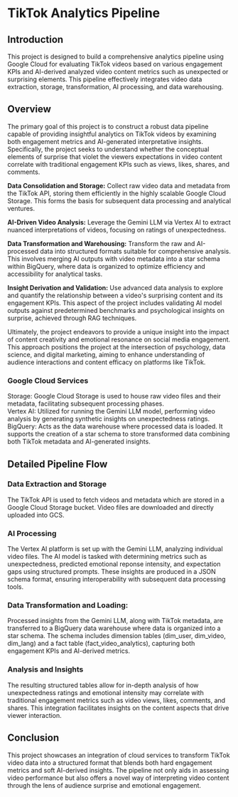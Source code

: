 # TikTok Analytics Pipeline

## Introduction

This project is designed to build a comprehensive analytics pipeline using Google Cloud for evaluating TikTok videos based on various engagement KPIs and AI-derived analyzed video content metrics such as unexpected or surprising elements. This pipeline effectively integrates video data extraction, storage, transformation, AI processing, and data warehousing.

## Overview

The primary goal of this project is to construct a robust data pipeline capable of providing insightful analytics on TikTok videos by examining both engagement metrics and AI-generated interpretative insights. Specifically, the project seeks to understand whether the conceptual elements of surprise that violet the viewers expectations in video content correlate with traditional engagement KPIs such as views, likes, shares, and comments.

**Data Consolidation and Storage:** Collect raw video data and metadata from the TikTok API, storing them efficiently in the highly scalable Google Cloud Storage. This forms the basis for subsequent data processing and analytical ventures.

**AI-Driven Video Analysis:** Leverage the Gemini LLM via Vertex AI to extract nuanced interpretations of videos, focusing on ratings of unexpectedness.

**Data Transformation and Warehousing:** Transform the raw and AI-processed data into structured formats suitable for comprehensive analysis. This involves merging AI outputs with video metadata into a star schema within BigQuery, where data is organized to optimize efficiency and accessibility for analytical tasks.

**Insight Derivation and Validation:** Use advanced data analysis to explore and quantify the relationship between a video's surprising content and its engagement KPIs. This aspect of the project includes validating AI model outputs against predetermined benchmarks and psychological insights on surprise, achieved through RAG techniques.

Ultimately, the project endeavors to provide a unique insight into the impact of content creativity and emotional resonance on social media engagement. This approach positions the project at the intersection of psychology, data science, and digital marketing, aiming to enhance understanding of audience interactions and content efficacy on platforms like TikTok.

### Google Cloud Services   
Storage: Google Cloud Storage is used to house raw video files and their metadata, facilitating subsequent processing phases.   
Vertex AI: Utilized for running the Gemini LLM model, performing video analysis by generating synthetic insights on unexpectedness ratings.   
BigQuery: Acts as the data warehouse where processed data is loaded. It supports the creation of a star schema to store transformed data combining both TikTok metadata and AI-generated insights.   

## Detailed Pipeline Flow

### Data Extraction and Storage 
The TikTok API is used to fetch videos and metadata which are stored in a Google Cloud Storage bucket. Video files are downloaded and directly uploaded into GCS.

### AI Processing 
The Vertex AI platform is set up with the Gemini LLM, analyzing individual video files. The AI model is tasked with determining metrics such as unexpectedness, predicted emotional reponse intensity, and expectation gaps using structured prompts. These insights are produced in a JSON schema format, ensuring interoperability with subsequent data processing tools.

### Data Transformation and Loading:   
Processed insights from the Gemini LLM, along with TikTok metadata, are transferred to a BigQuery data warehouse where data is organized into a star schema. The schema includes dimension tables (dim_user, dim_video, dim_lang) and a fact table (fact_video_analytics), capturing both engagement KPIs and AI-derived metrics.

### Analysis and Insights   
The resulting structured tables allow for in-depth analysis of how unexpectedness ratings and emotional intensity may correlate with traditional engagement metrics such as video views, likes, comments, and shares. This integration facilitates insights on the content aspects that drive viewer interaction.

## Conclusion
This project showcases an integration of cloud services to transform TikTok video data into a structured format that blends both hard engagement metrics and soft AI-derived insights. The pipeline not only aids in assessing video performance but also offers a novel way of interpreting video content through the lens of audience surprise and emotional engagement.
